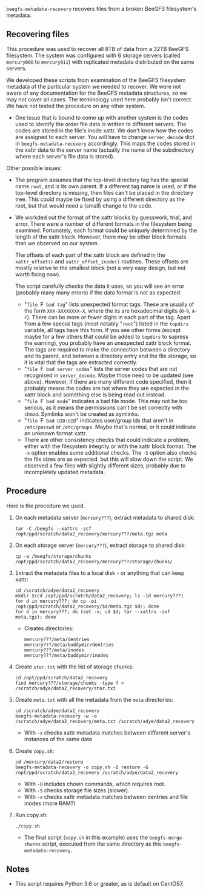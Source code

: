 `beegfs-metadata-recovery` recovers files from a broken BeeGFS filesystem's metadata.
## Recovering files

This procedure was used to recover all 8TB of data from a 32TB BeeGFS filesystem. The system was configured with 6 storage servers (called `mercury006` to `mercury011`) with replicated metadata distributed on the same servers.

We developed these scripts from examination of the BeeGFS filesystem metadata of the particular system we needed to recover. We were not aware of any documentation for the BeeGFS metadata structures, so we may not cover all cases. The terminology used here probably isn't correct. We have not tested the procedure on any other system.

* One issue that is bound to come up with another system is the codes used to identify the order file data is written to different servers. The codes are stored in the file's inode xattr. We don't know how the codes are assigned to each server. You will have to change `server_decode` dict in `beegfs-metadata-recovery` accordingly. This maps the codes stored in the xattr data to the server name (actually the name of the subdirectory where each server's file data is stored).

Other possible issues:

* The program assumes that the top-level directory tag has the special name `root`, and is its own parent. If a different tag name is used, or if the top-level directory is missing, then files can't be placed in the directory tree. This could maybe be fixed by using a different directory as the root, but that would need a (small) change to the code.

* We workded out the format of the xattr blocks by guesswork, trial, and error. There were a number of different formats in the filesystem being examined. Fortunately, each format could be uniquely determined by the length of the xattr block. However, there may be other block formats than we observed on our system.

    The offsets of each part of the xattr block are defined in the `xattr_offset()` and `xattr_offset_inode()` routines. These offsets are mostly relative to the smallest block (not a very easy design, but not worth fixing now).

    The script carefully checks the data it uses, so you will see an error (probably many many errors) if the data format is not as expected:
    * "`file `F` bad tag`" lists unexpected format tags. These are usually of the form `XXX-XXXXXXXX-X`, where the `X`s are hexadecimal digits (`0`-`9`, `A`-`F`). There can be more or fewer digits in each part of the tag. Apart from a few special tags (most notably "`root`") listed in the `topdirs` variable, all tags have this form. If you see other forms (except maybe for a few others that could be added to `topdirs` to supress the warning), you probably have an unexpected xattr block format. The tags are required to make the connection between a directory and its parent, and between a directory entry and the file storage, so it is vital that the tags are extracted correctly.
    * "`file `F` bad server codes`" lists the server codes that are not recognised in `server_decode`. Maybe those need to be updated (see above). However, if there are many different code specified, then it probably means the codes are not where they are expected in the xattr block and something else is being read out instead.
    * "`file `F` bad mode`" indicates a bad file mode. This may not be too serious, as it means the permissions can't be set correctly with `chmod`. Symlinks won't be created as symlinks.
    * "`file `F` bad UID:GID`" indicates user/group ids that aren't in `/etc/passwd` or `/etc/groups`. Maybe that's normal, or it could indicate an unknown format xattr.
    * There are other consistency checks that could indicate a problem, either with the filesystem integrity or with the xattr block format. The `-x` option enables some additional checks. The `-S` option also checks the file sizes are as expected, but this will slow down the script. We observed a few files with slightly different sizes, probably due to incompletely updated metadata.
## Procedure

Here is the procedure we used.

1. On each metadata server (`mercury???`), extract metadata to shared disk:
    ```
    tar -C /beegfs --xattrs -zcf /opt/ppd/scratch/data2_recovery/mercury???/meta.tgz meta
    ```

2. On each storage server (`mercury???`), extract storage to shared disk:
    ```
    cp -a /beegfs/storage/chunks /opt/ppd/scratch/data2_recovery/mercury???/storage/chunks/
    ```

3. Extract the metadata files to a local disk - or anything that can keep xattr:
    ```
    cd /scratch/adye/data2_recovery
    mkdir $(cd /opt/ppd/scratch/data2_recovery; ls -1d mercury???)
    for d in mercury???; do cp -pi /opt/ppd/scratch/data2_recovery/$d/meta.tgz $d/; done
    for d in mercury???; do (set -x; cd $d; tar --xattrs -zxf meta.tgz); done
    ```
    * Creates directories:
        ```
        mercury???/meta/dentries
        mercury???/meta/buddymir/dentries
        mercury???/meta/inodes
        mercury???/meta/buddymir/inodes
        ```

4. Create `stor.txt` with the list of storage chunks:
    ```
    cd /opt/ppd/scratch/data2_recovery
    find mercury???/storage/chunks -type f > /scratch/adye/data2_recovery/stor.txt
    ```

5. Create `meta.txt` with all the metadata from the `meta` directories:
    ```
    cd /scratch/adye/data2_recovery
    beegfs-metadata-recovery -w -o /scratch/adye/data2_recovery/meta.txt /scratch/adye/data2_recovery
    ```
    * With `-x` checks xattr metadata matches between different server's instances of the same data

6. Create `copy.sh`:
    ```
    cd /mercury/data2/restore
    beegfs-metadata-recovery -o copy.sh -D restore -G /opt/ppd/scratch/data2_recovery /scratch/adye/data2_recovery
    ```
    * With `-O` includes chown commands, which requires root.
    * With `-S` checks storage file sizes (slower).
    * With `-x` checks xattr metadata matches between dentries and file inodes (more RAM?)

7. Run copy.sh:
    ```
    ./copy.sh
    ```
    * The final script (`copy.sh` in this example) uses the `beegfs-merge-chunks` script, executed from the same directory as this `beegfs-metadata-recovery`.
## Notes

* This script requires Python 3.6 or greater, as is default on CentOS7.
